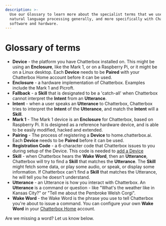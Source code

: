 ```yaml
---
description: >-
  Use our Glossary to learn more about the specialist terms that we use in
  natural language processing generally, and more specifically with Chatterbox
  software and hardware.
---
```


# Glossary of terms

* **Device** - the platform you have Chatterbox installed on. This might be using an **Enclosure**, like the Mark 1, or on a Raspberry Pi, or it might be on a Linux desktop. Each **Device** needs to be **Paired** with your Chatterbox Home account before it can be used.
* **Enclosure** - a hardware implementation of Chatterbox. Examples include the Mark 1 and Picroft.
* **Fallback** - a **Skill** that is designated to be a 'catch-all' when Chatterbox cannot interpret the **Intent** from an **Utterance**.
* **Intent** - when a user speaks an **Utterance** to Chatterbox, Chatterbox tries to interpret the **Intent** of the **Utterance**, and match the **Intent** will a **Skill**.
* **Mark 1** - The Mark 1 device is an **Enclosure** for Chatterbox, based on Raspberry Pi. It is designed as a reference hardware device, and is able to be easily modified, hacked and extended.
* **Pairing** - The process of registering a **Device** to home.chatterbox.ai. Each **Device** needs to be **Paired** before it can be used.
* **Registration Code** - a 6-character code that Chatterbox issues to you during setup of the Device. This code is needed to [add a Device](http://chatterbox.ai/documentation/home-chatterbox-ai-pairing/)
* **Skill** - when Chatterbox hears the **Wake Word**, then an **Utterance**, Chatterbox will try to find a **Skill** that matches the **Utterance**. The **Skill** might fetch some data, or play some audio, or speak, or display some information. If Chatterbox can't find a **Skill** that matches the Utterance, he will tell you he doesn't understand.
* **Utterance** - an Utterance is how you interact with Chatterbox. An **Utterance** is a command or question - like "What's the weather like in Kansas City?" or "Tell me about the Pembroke Welsh Corgi".
* **Wake Word** - the Wake Word is the phrase you use to tell Chatterbox you're about to issue a command. You can configure your own **Wake Word** in your [Chatterbox Home](https://home.chatterbox.ai) account.

Are we missing a word? Let us know below.

